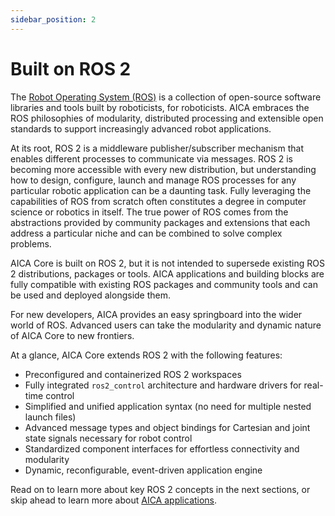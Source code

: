 ```yaml
---
sidebar_position: 2
---
```


# Built on ROS 2

The [Robot Operating System (ROS)](https://www.ros.org) is a collection of open-source software libraries and tools
built by roboticists, for roboticists. AICA embraces the ROS philosophies of modularity, distributed processing and
extensible open standards to support increasingly advanced robot applications.

At its root, ROS 2 is a middleware publisher/subscriber mechanism that enables different processes to communicate via
messages. ROS 2 is becoming more accessible with every new distribution, but understanding how to design, configure,
launch and manage ROS processes for any particular robotic application can be a daunting task. Fully leveraging the
capabilities of ROS from scratch often constitutes a degree in computer science or robotics in itself. The true power of
ROS comes from the abstractions provided by community packages and extensions that each address a particular niche and
can be combined to solve complex problems.

AICA Core is built on ROS 2, but it is not intended to supersede existing ROS 2 distributions, packages or
tools. AICA applications and building blocks are fully compatible with existing ROS packages and community tools and
can be used and deployed alongside them.

For new developers, AICA provides an easy springboard into the wider world of ROS. Advanced users can take the
modularity and dynamic nature of AICA Core to new frontiers.

At a glance, AICA Core extends ROS 2 with the following features:

- Preconfigured and containerized ROS 2 workspaces
- Fully integrated `ros2_control` architecture and hardware drivers for real-time control
- Simplified and unified application syntax (no need for multiple nested launch files)
- Advanced message types and object bindings for Cartesian and joint state signals necessary for robot control
- Standardized component interfaces for effortless connectivity and modularity
- Dynamic, reconfigurable, event-driven application engine

Read on to learn more about key ROS 2 concepts in the next sections, or skip ahead to learn more
about [AICA applications](./04-aica-applications.md).